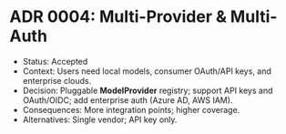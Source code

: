 # ADR 0004: Multi-Provider & Multi-Auth

- Status: Accepted
- Context: Users need local models, consumer OAuth/API keys, and enterprise clouds.
- Decision: Pluggable **ModelProvider** registry; support API keys and OAuth/OIDC; add enterprise auth (Azure AD, AWS IAM).
- Consequences: More integration points; higher coverage.
- Alternatives: Single vendor; API key only.
